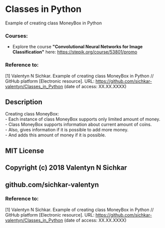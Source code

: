 # Classes in Python
Example of creating class MoneyBox in Python

### Courses:
* Explore the course **"Convolutional Neural Networks for Image Classification"** here: https://stepik.org/course/53801/promo

### Reference to:
[1] Valentyn N Sichkar. Example of creating class MoneyBox in Python // GitHub platform [Electronic resource]. URL: https://github.com/sichkar-valentyn/Classes_in_Python (date of access: XX.XX.XXXX)

## Description
Creating class MoneyBox:
<br/> - Each instance of class MoneyBox supports only limited amount of money.
<br/> - Class MoneyBox supports information about current amount of coins.
<br/> - Also, gives information if it is possible to add more money.
<br/> - And adds this amount of money if it is possible.

## MIT License
## Copyright (c) 2018 Valentyn N Sichkar
## github.com/sichkar-valentyn
### Reference to:
[1] Valentyn N Sichkar. Example of creating class MoneyBox in Python // GitHub platform [Electronic resource]. URL: https://github.com/sichkar-valentyn/Classes_in_Python (date of access: XX.XX.XXXX)
